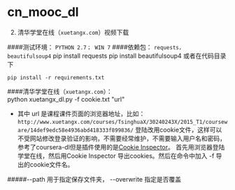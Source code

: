 cn_mooc_dl
==========

2. 清华学堂在线（`xuetangx.com`）视频下载

####测试环境：   `PYTHON 2.7； WIN 7`
####依赖包： `requests， beautifulsoup4`
	pip install requests
	pip install beautifulsoup4
或者在代码目录下
	
	pip install -r requirements.txt 



####清华学堂在线（`xuetangx.com`）：    
    python xuetangx_dl.py  -f cookie.txt "url"
    
* 其中 url 是课程课件页面的浏览器地址，比如：
`http://www.xuetangx.com/courses/TsinghuaX/30240243X/2015_T1/courseware/14def9edc58e4936abd418333f899836/`
登陆改用cookie文件，这样可以不受网站修改登录验证的影响，不需要经常维护，不需要输入用户名和密码，参考了coursera-dl但是插件使用的是[Cookie Inspector](https://chrome.google.com/webstore/detail/cookie-inspector/jgbbilmfbammlbbhmmgaagdkbkepnijn?utm_source=chrome-app-launcher-info-dialog)。
首先用浏览器登陆学堂在线，然后用Cookie Inspector 导出cookies。然后在命令中加入 -f 导出的cookie文件名。




#####--path 用于指定保存文件夹， --overwrite 指定是否覆盖


